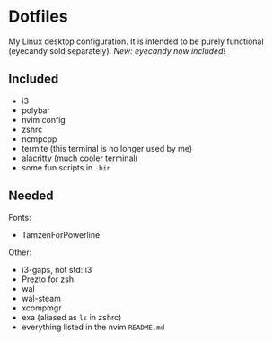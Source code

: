 Dotfiles
========
My Linux desktop configuration. It is intended to be purely functional (eyecandy sold separately).
*New: eyecandy now included!*

Included
--------
- i3 
- polybar
- nvim config
- zshrc 
- ncmpcpp
- termite (this terminal is no longer used by me)
- alacritty (much cooler terminal)
- some fun scripts in `.bin`

Needed
------
Fonts: 
- TamzenForPowerline

Other:
- i3-gaps, not std::i3
- Prezto for zsh
- wal
- wal-steam
- xcompmgr
- exa (aliased as `ls` in zshrc)
- everything listed in the nvim `README.md`
